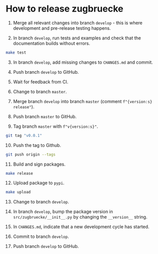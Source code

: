 # How to release zugbruecke

1. Merge all relevant changes into branch `develop` - this is where development and pre-release testing happens.

2. In branch `develop`, run tests and examples and check that the documentation builds without errors.

```bash
make test
```

3. In branch `develop`, add missing changes to `CHANGES.md` and commit.

4. Push branch `develop` to GitHub.

5. Wait for feedback from CI.

6. Change to branch `master`.

7. Merge branch `develop` into branch `master` (comment `f"{version:s} release"`).

8. Push branch `master` to GitHub.

9. Tag branch `master` with `f"v{version:s}"`.

```bash
git tag "v0.0.1"
```

10. Push the tag to Github.

```bash
git push origin --tags
```

11. Build and sign packages.

```bash
make release
```

12. Upload package to `pypi`.

```bash
make upload
```

13. Change to branch `develop`.

14. In branch `develop`, bump the package version in `src/zugbruecke/__init__.py` by changing the `__version__` string.

15. In `CHANGES.md`, indicate that a new development cycle has started.

16. Commit to branch `develop`.

17. Push branch `develop` to GitHub.

